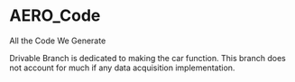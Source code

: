 # AERO_Code
All the Code We Generate

Drivable Branch is dedicated to making the car function. This branch does not account for much if any data acquisition implementation.
